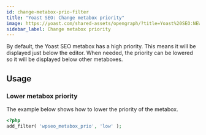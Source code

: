 ```yaml
---
id: change-metabox-prio-filter
title: "Yoast SEO: Change metabox priority"
image: https://yoast.com/shared-assets/opengraph/?title=Yoast%20SEO:NEWLINEChange%20metabox%20priority
sidebar_label: Change metabox priority
---
```

By default, the Yoast SEO metabox has a high priority. This means it will be displayed just below the editor. When needed, the priority can be lowered so it will be displayed below other metaboxes.

## Usage
### Lower metabox priority

The example below shows how to lower the priority of the metabox.
```php
<?php
add_filter( 'wpseo_metabox_prio', 'low' );
```
